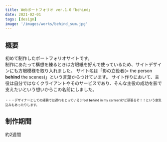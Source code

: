 ```yaml
---
title: Webポートフォリオ ver.1.0「behind」
date: 2021-02-01
tags: [design]
image: '/images/works/behind_sum.jpg'
---
```


## 概要

初めて制作したポートフォリオサイトです。  
制作にあたって構想を練るときは方眼紙を好んで使っているため、サイトデザインにも方眼模様を取り入れました。
サイト名は「影の立役者(= the person __behind__ the scenes)」という言葉からつけています。 
サイト作りにおいて、主役は自分ではなくクライアントやそのサービスであり、そんな主役の成功を影で支えたいという想いからこの名前にしました。  
<br>
<font size="1px">・・・デザイナーとしての経験では遅れをとっている(I feel __behind__ in my carreer)けど頑張るぞ！！という意気込みもあったりします。</font>

## 制作期間

約2週間

